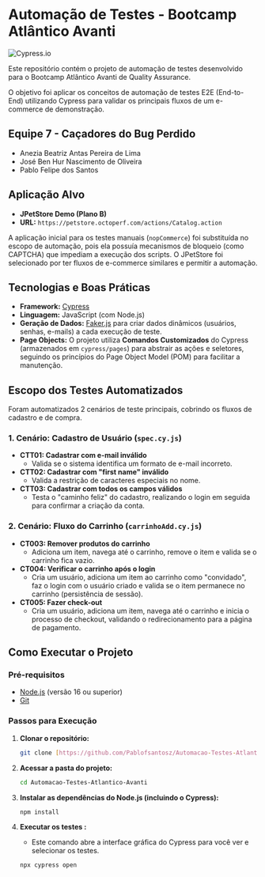 # Automação de Testes - Bootcamp Atlântico Avanti

![Cypress.io](https://img.shields.io/badge/tested%20with-Cypress-04C38E.svg?logo=cypress)

Este repositório contém o projeto de automação de testes desenvolvido para o Bootcamp Atlântico Avanti de Quality Assurance.

O objetivo foi aplicar os conceitos de automação de testes E2E (End-to-End) utilizando Cypress para validar os principais fluxos de um e-commerce de demonstração.

## Equipe 7 - Caçadores do Bug Perdido

* Anezia Beatriz Antas Pereira de Lima
* José Ben Hur Nascimento de Oliveira
* Pablo Felipe dos Santos

## Aplicação Alvo

* **JPetStore Demo (Plano B)**
* **URL:** `https://petstore.octoperf.com/actions/Catalog.action`

A aplicação inicial para os testes manuais (`nopCommerce`) foi substituída no escopo de automação, pois ela possuía mecanismos de bloqueio (como CAPTCHA) que impediam a execução dos scripts. O JPetStore foi selecionado por ter fluxos de e-commerce similares e permitir a automação.

## Tecnologias e Boas Práticas

* **Framework:** [Cypress](https://www.cypress.io/)
* **Linguagem:** JavaScript (com Node.js)
* **Geração de Dados:** [Faker.js](https://fakerjs.dev/) para criar dados dinâmicos (usuários, senhas, e-mails) a cada execução de teste.
* **Page Objects:** O projeto utiliza **Comandos Customizados** do Cypress (armazenados em `cypress/pages`) para abstrair as ações e seletores, seguindo os princípios do Page Object Model (POM) para facilitar a manutenção.

## Escopo dos Testes Automatizados

Foram automatizados 2 cenários de teste principais, cobrindo os fluxos de cadastro e de compra.

### 1. Cenário: Cadastro de Usuário (`spec.cy.js`)

* **CTT01: Cadastrar com e-mail inválido**
    * Valida se o sistema identifica um formato de e-mail incorreto.
* **CTT02: Cadastrar com "first name" inválido**
    * Valida a restrição de caracteres especiais no nome.
* **CTT03: Cadastrar com todos os campos válidos**
    * Testa o "caminho feliz" do cadastro, realizando o login em seguida para confirmar a criação da conta.

### 2. Cenário: Fluxo do Carrinho (`carrinhoAdd.cy.js`)

* **CT003: Remover produtos do carrinho**
    * Adiciona um item, navega até o carrinho, remove o item e valida se o carrinho fica vazio.
* **CT004: Verificar o carrinho após o login**
    * Cria um usuário, adiciona um item ao carrinho como "convidado", faz o login com o usuário criado e valida se o item permanece no carrinho (persistência de sessão).
* **CT005: Fazer check-out**
    * Cria um usuário, adiciona um item, navega até o carrinho e inicia o processo de checkout, validando o redirecionamento para a página de pagamento.

## Como Executar o Projeto

### Pré-requisitos

* [Node.js](https://nodejs.org/en/) (versão 16 ou superior)
* [Git](https://git-scm.com/downloads)

### Passos para Execução

1.  **Clonar o repositório:**
    ```bash
    git clone [https://github.com/Pablofsantosz/Automacao-Testes-Atlantico-Avanti.git](https://github.com/Pablofsantosz/Automacao-Testes-Atlantico-Avanti.git)
    ```

2.  **Acessar a pasta do projeto:**
    ```bash
    cd Automacao-Testes-Atlantico-Avanti
    ```

3.  **Instalar as dependências do Node.js (incluindo o Cypress):**
    ```bash
    npm install
    ```

4.  **Executar os testes :**
    * Este comando abre a interface gráfica do Cypress para você ver e selecionar os testes.
    ```bash
    npx cypress open
    ```


